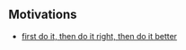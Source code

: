 ## Motivations

- [first do it, then do it right, then do it better](https://medium.com/@addyosmani/totally-get-your-frustration-ea11adf237e3)
